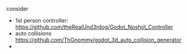 consider
- 1st person controller: https://github.com/theRealUnd3rdog/Godot_Noshot_Controller
- auto collisions https://github.com/ThGnommy/godot_3d_auto_collision_generator
- 